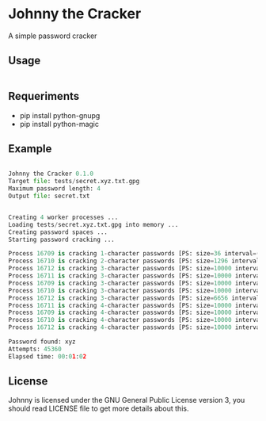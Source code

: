 Johnny the Cracker
==================

A simple password cracker

Usage
-----

```./johnny <target_file> <max_password_length> <output_file> [type]
```

Requeriments
------------

+ pip install python-gnupg
+ pip install python-magic

Example
-------

```./johnny.py tests/secret.xyz.txt.gpg 4 secret.txt text/plain

Johnny the Cracker 0.1.0
Target file: tests/secret.xyz.txt.gpg
Maximum password length: 4
Output file: secret.txt


Creating 4 worker processes ...
Loading tests/secret.xyz.txt.gpg into memory ...
Creating password spaces ...
Starting password cracking ...

Process 16709 is cracking 1-character passwords [PS: size=36 interval=(0, z)]
Process 16710 is cracking 2-character passwords [PS: size=1296 interval=(00, zz)]
Process 16712 is cracking 3-character passwords [PS: size=10000 interval=(7ps, ffj)]
Process 16711 is cracking 3-character passwords [PS: size=10000 interval=(000, 7pr)]
Process 16709 is cracking 3-character passwords [PS: size=10000 interval=(ffk, n5b)]
Process 16710 is cracking 3-character passwords [PS: size=10000 interval=(n5c, uv3)]
Process 16712 is cracking 3-character passwords [PS: size=6656 interval=(uv4, zzz)]
Process 16711 is cracking 4-character passwords [PS: size=10000 interval=(0000, 07pr)]
Process 16709 is cracking 4-character passwords [PS: size=10000 interval=(07ps, 0ffj)]
Process 16710 is cracking 4-character passwords [PS: size=10000 interval=(0ffk, 0n5b)]
Process 16712 is cracking 4-character passwords [PS: size=10000 interval=(0n5c, 0uv3)]

Password found: xyz
Attempts: 45360
Elapsed time: 00:01:02
```

License
-------

Johnny is licensed under the GNU General Public License version 3, you should read LICENSE file to get more details about this.
